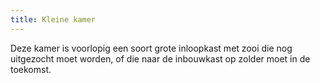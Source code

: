```yaml
---
title: Kleine kamer
---
```


Deze kamer is voorlopig een soort grote inloopkast met zooi die nog uitgezocht moet worden, of die naar de inbouwkast op zolder moet in de toekomst.
